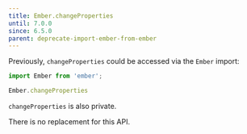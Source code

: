 ```yaml
---
title: Ember.changeProperties
until: 7.0.0
since: 6.5.0
parent: deprecate-import-ember-from-ember
---
```



Previously, `changeProperties` could be accessed via the `Ember` import:
```js
import Ember from 'ember';

Ember.changeProperties
```
`changeProperties` is also private.

There is no replacement for this API.
